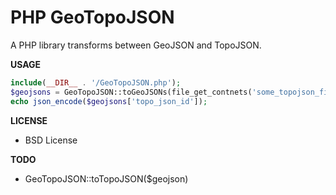 PHP GeoTopoJSON
===============
A PHP library transforms between GeoJSON and TopoJSON.

__USAGE__
```php
include(__DIR__ . '/GeoTopoJSON.php');
$geojsons = GeoTopoJSON::toGeoJSONs(file_get_contnets('some_topojson_file'));
echo json_encode($geojsons['topo_json_id']);
```

__LICENSE__
* BSD License

__TODO__
* GeoTopoJSON::toTopoJSON($geojson)
